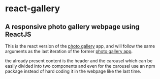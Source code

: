 # react-gallery
## A responsive photo gallery webpage using ReactJS

This is the react version of the [photo gallery](https://github.com/NammanShukla/photogallery) app, and will follow the same arguments as the last iteration of the former [photo gallery app](https://github.com/NammanShukla/photogallery).


the already present content is the header and the carousel which can be easily divided into two components and even for the carousel use an npm package instead of hard coding it in the webpage like the last time. 